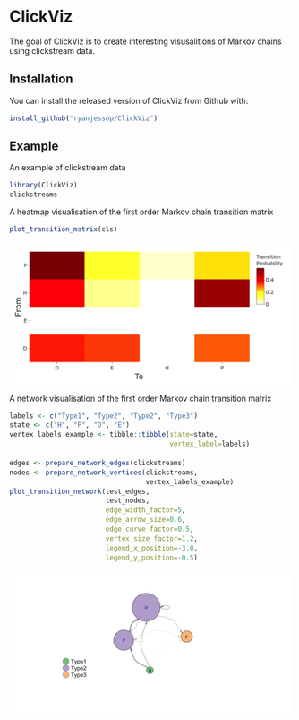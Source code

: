 
# ClickViz

<!-- badges: start -->
<!-- badges: end -->

The goal of ClickViz is to create interesting visusalitions of Markov chains using clickstream data.

## Installation

You can install the released version of ClickViz from Github with:

``` r
install_github("ryanjessop/ClickViz")
```

## Example

An example of clickstream data 

``` r
library(ClickViz)
clickstreams
```

A heatmap visualisation of the first order Markov chain transition matrix

``` r
plot_transition_matrix(cls)
```

![](images/heatmap_ex1.png)

A network visualisation of the first order Markov chain transition matrix

```r
labels <- c("Type1", "Type2", "Type2", "Type3")
state <- c("H", "P", "D", "E")
vertex_labels_example <- tibble::tibble(state=state,
                                        vertex_label=labels)
    
edges <- prepare_network_edges(clickstreams)
nodes <- prepare_network_vertices(clickstreams,
                                  vertex_labels_example)
plot_transition_network(test_edges,
                        test_nodes,
                        edge_width_factor=5,
                        edge_arrow_size=0.6,
                        edge_curve_factor=0.5,
                        vertex_size_factor=1.2,
                        legend_x_position=-3.0,
                        legend_y_position=-0.5)
```

![](images/network_ex1.png)

